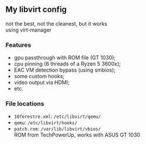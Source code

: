## My libvirt config

not the best, not the cleanest, but it works<br>using virt-manager

### Features
- gpu passthrough with ROM file (GT 1030);
- cpu pinning (6 threads of a Ryzen 5 3600x);
- EAC VM detection bypass (using smbios);
- some custom hooks;
- video output via HDMI;
- etc.

### File locations

- `10ferestre.xml`: `/etc/libvirt/qemu/`
- `qemu`: `/etc/libvirt/hooks/`
- `patch.rom`: `/var/lib/libvirt/vbios/`<br>ROM from TechPowerUp, works with ASUS GT 1030